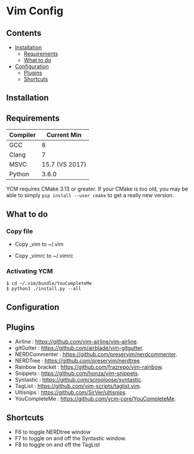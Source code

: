 # Vim Config

Contents
--------
- [Installation](#installation)
    - [Requirements](#requirements)
    - [What to do](#what-to-do)
- [Configuration](#configuration)
    - [Plugins](#plugins)
    - [Shortcuts](#shortcuts)

Installation
------------
## Requirements

| Compiler | Current Min |
|-|-|
| GCC | 8 |
| Clang | 7 |
| MSVC | 15.7 (VS 2017) |
| Python | 3.6.0 |

YCM requires CMake 3.13 or greater. If your CMake is too old, you may be able to
simply `pip install --user cmake` to get a really new version.

## What to do

### Copy file

 - Copy _vim to ~/.vim

 - Copy _vimrc to ~/.vimrc

### Activating YCM

```
$ cd ~/.vim/bundle/YouCompleteMe
$ python3 ./install.py --all
```
Configuration
-------
## Plugins

 - Airline : <https://github.com/vim-airline/vim-airline>.
 - gitGutter : <https://github.com/airblade/vim-gitgutter>.
 - NERDCommenter : <https://github.com/preservim/nerdcommenter>.
 - NERDTree : <https://github.com/preservim/nerdtree>.
 - Rainbow bracket : <https://github.com/frazrepo/vim-rainbow>.
 - Snippets : <https://github.com/honza/vim-snippets>.
 - Syntastic : <https://github.com/scrooloose/syntastic>.
 - TagList : <https://github.com/vim-scripts/taglist.vim>.
 - Ultisnips : <https://github.com/SirVer/ultisnips>.
 - YouCompleteMe : <https://github.com/ycm-core/YouCompleteMe>.

## Shortcuts
 - F6 to toggle NERDtree window
 - F7 to toggle on and off the Syntastic window.
 - F8 to toggle on and off the TagList 





